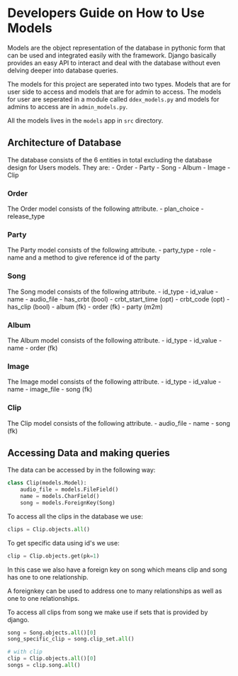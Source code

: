 # Developers Guide on How to Use Models

Models are the object representation of the database in pythonic form that can 
be used and integrated easily with the framework. Django basically provides an 
easy API to interact and deal with the database without even delving deeper 
into database queries.

The models for this project are seperated into two types. Models that are for 
user side to access and models that are for admin to access. The models for 
user are seperated in a module called `ddex_models.py` and models for admins to 
access are in `admin_models.py`.

All the models lives in the `models` app in `src` directory.

## Architecture of Database
The database consists of the 6 entities in total excluding the database design 
for Users models. They are:
    - Order
    - Party
    - Song
    - Album
    - Image
    - Clip

### Order
The Order model consists of the following attribute.
    - plan_choice
    - release_type

### Party
The Party model consists of the following attribute.
    - party_type
    - role
    - name
    and a method to give reference id of the party

### Song
The Song model consists of the following attribute.
    - id_type
    - id_value
    - name
    - audio_file
    - has_crbt (bool)
    - crbt_start_time (opt)
    - crbt_code (opt)
    - has_clip (bool)
    - album (fk)
    - order (fk)
    - party (m2m)

### Album
The Album model consists of the following attribute.
    - id_type
    - id_value
    - name
    - order (fk)

### Image
The Image model consists of the following attribute.
    - id_type
    - id_value
    - name
    - image_file
    - song (fk)

### Clip
The Clip model consists of the following attribute.
    - audio_file
    - name
    - song (fk)

## Accessing Data and making queries
The data can be accessed by in the following way:
```python
class Clip(models.Model):
    audio_file = models.FileField()
    name = models.CharField()
    song = models.ForeignKey(Song)
```

To access all the clips in the database we use:
```python
clips = Clip.objects.all()
```

To get specific data using id's we use:
```python
clip = Clip.objects.get(pk=1)
```
In this case we also have a foreign key on song which means clip and song has
one to one relationship.

A foreignkey can be used to address one to many relationships as well as one
to one relationships.

To access all clips from song we make use if sets that is provided by django.
```python
song = Song.objects.all()[0]
song_specific_clip = song.clip_set.all()

# with clip
clip = Clip.objects.all()[0]
songs = clip.song.all()
```

